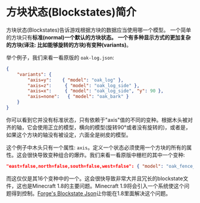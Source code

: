 方块状态(Blockstates)简介
========================

方块状态(Blockstates)告诉游戏根据方块的数据应当使用哪一个模型。
一个简单的方块只有**标准(normal)**一个默认的方块状态。
一个有多种显示方式的更加复杂的方块(译注: 比如能够旋转的方块)有**变种(variants)**。

举个例子，我们来看一看原版的 `oak-log.json`:

```json
{
    "variants": {
        "axis=y":    { "model": "oak_log" },
        "axis=z":     { "model": "oak_log_side" },
        "axis=x":     { "model": "oak_log_side", "y": 90 },
        "axis=none":   { "model": "oak_bark" }
    }
}
```

你可以看到它并没有标准状态，只有依赖于"axis"值的不同的变种。根据木头被对齐的轴，它会使用正立的模型，横向的模型(旋转90°或者没有旋转的)，或者是，如果这个方块的轴没有被设定，六面全是树皮的模型。

这个例子中木头只有一个属性: `axis`。定义一个状态必须使用一个方块的所有的属性。这会很快导致变种组合的爆炸。我们来看一看原版中栅栏的其中一个变种:

```json
"east=false,north=false,south=false,west=false": { "model": "oak_fence_post" }
```

而这仅仅是其16个变种中的一个。这会很快导致非常大并且冗长的blockstate文件，这也是Minecraft 1.8的主要问题。Minecraft 1.9将会引入一个系统使这个问题得到控制。[Forge's Blockstate Json][forge]让你能在1.8里面解决这个问题。

[forge]: forgeBlockstates.md "Forge's Blockstate Json"
